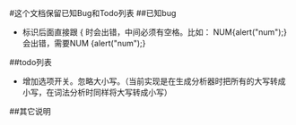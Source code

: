﻿#这个文档保留已知Bug和Todo列表
##已知bug
* 标识后面直接跟 { 时会出错，中间必须有空格。比如：  NUM{alert("num");}会出错，需要NUM {alert("num");}

##todo列表
* 增加选项开关。忽略大小写。（当前实现是在生成分析器时把所有的大写转成小写，在词法分析时同样将大写转成小写）

##其它说明
